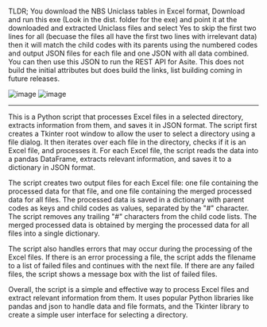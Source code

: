 # 

TLDR; You download the NBS Uniclass tables in Excel format, Download and run this exe (Look in the dist. folder for the exe) and point it at the downloaded and extracted Uniclass files and select Yes to skip the first two lines for all (becuase the files all have the first two lines with irrelevant data) then it will match the child codes with its parents using the numbered codes and output JSON files for each file and one JSON with all data combined. You can then use this JSON to run the REST API for Asite. This does not build the initial attributes but does build the links, list building coming in future releases.

![image](https://user-images.githubusercontent.com/22170122/220557265-0290c084-a804-4f6d-9c6f-27a48ccc7ee1.png)
![image](https://user-images.githubusercontent.com/22170122/220557596-4527b394-9b15-47f1-9c72-9e9c4b57f9f2.png)

-----------------------------------------------
This is a Python script that processes Excel files in a selected directory, extracts information from them, and saves it in JSON format. The script first creates a Tkinter root window to allow the user to select a directory using a file dialog. It then iterates over each file in the directory, checks if it is an Excel file, and processes it. For each Excel file, the script reads the data into a pandas DataFrame, extracts relevant information, and saves it to a dictionary in JSON format.

The script creates two output files for each Excel file: one file containing the processed data for that file, and one file containing the merged processed data for all files. The processed data is saved in a dictionary with parent codes as keys and child codes as values, separated by the "#" character. The script removes any trailing "#" characters from the child code lists. The merged processed data is obtained by merging the processed data for all files into a single dictionary.

The script also handles errors that may occur during the processing of the Excel files. If there is an error processing a file, the script adds the filename to a list of failed files and continues with the next file. If there are any failed files, the script shows a message box with the list of failed files.

Overall, the script is a simple and effective way to process Excel files and extract relevant information from them. It uses popular Python libraries like pandas and json to handle data and file formats, and the Tkinter library to create a simple user interface for selecting a directory.
 

